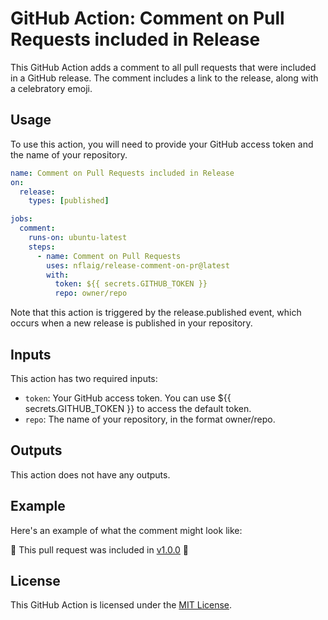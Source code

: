 # GitHub Action: Comment on Pull Requests included in Release

This GitHub Action adds a comment to all pull requests that were included in a GitHub release. The comment includes a link to the release, along with a celebratory emoji.

## Usage

To use this action, you will need to provide your GitHub access token and the name of your repository.

```yaml
name: Comment on Pull Requests included in Release
on:
  release:
    types: [published]

jobs:
  comment:
    runs-on: ubuntu-latest
    steps:
      - name: Comment on Pull Requests
        uses: nflaig/release-comment-on-pr@latest
        with:
          token: ${{ secrets.GITHUB_TOKEN }}
          repo: owner/repo
```

Note that this action is triggered by the release.published event, which occurs when a new release is published in your repository.

## Inputs

This action has two required inputs:

- `token`: Your GitHub access token. You can use ${{ secrets.GITHUB_TOKEN }} to access the default token.
- `repo`: The name of your repository, in the format owner/repo.

## Outputs

This action does not have any outputs.

## Example

Here's an example of what the comment might look like:

:tada: This pull request was included in [v1.0.0](https://github.com/owner/repo/releases/tag/v1.0.0) :tada:

## License

This GitHub Action is licensed under the [MIT License](LICENSE).
